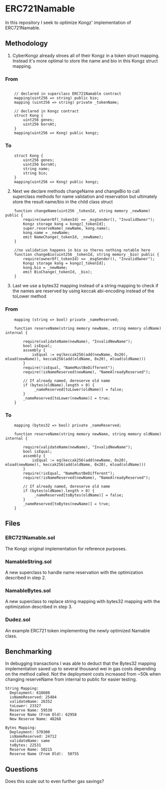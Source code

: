 # ERC721Namable

In this repository I seek to optimize Kongz' implementation of ERC721Namable.

## Methodology

1. CyberKongz already stroes all of their Kongz in a token struct mapping. Instead it's more optimal to store the name and bio in this Kongz struct mapping.

### From 

```Solidity

    // declared in superclass ERC721Namable contract
    mapping(uint256 => string) public bio;
    mapping (uint256 => string) private _tokenName;

    // declared in Kongz contract
    struct Kong {
        uint256 genes;
        uint256 bornAt;
    }
    mapping(uint256 => Kong) public kongz;
```

### To
```Solidity
    struct Kong {
        uint256 genes;
        uint256 bornAt;
        string name;
        string bio;
    }
    mapping(uint256 => Kong) public kongz;
```

2. Next we declare methods changeName and changeBio to call superclass methods for name validation and reservation but ultimately store the result name/bio in the child class struct

```Solidity
    function changeName(uint256 _tokenId, string memory _newName) public {
        require(ownerOf(_tokenId) == _msgSender(), "InvalidOwner");
        Kongz storage kong = kongz[_tokenId];
        super.reserveName(_newName, kong.name);
        kong.name = _newName;
        emit NameChange(_tokenId, _newName);
    }

    //no validation happens in bio so theres nothing notable here
    function changeBio(uint256 _tokenId, string memory _bio) public {
        require(ownerOf(_tokenId) == _msgSender(), "InvalidOwner");
        Kongz storage kong = kongz[_tokenId];
        kong.bio = _newName;
        emit BioChange(_tokenId, _bio);
    }
```

3. Last we use a bytes32 mapping instead of a string mapping to check if the names are reserved by using keccak abi-encoding instead of the toLower method

### From
```Solidity
    mapping (string => bool) private _nameReserved;

    function reserveName(string memory newName, string memory oldName) internal {

        require(validateName(newName), "InvalidNewName");
        bool isEqual;
        assembly {
            isEqual := eq(keccak256(add(newName, 0x20), mload(newName)), keccak256(add(oldName, 0x20), mload(oldName)))
        }
        require(!isEqual, "NameMustBeDifferent");
        require(!isNameReserved(newName), "NameAlreadyReserved");

        // If already named, dereserve old name
        if (bytes(oldName).length > 0) {
             _nameReserved[toLower(oldName)] = false;
        }
        _nameReserved[toLower(newName)] = true;
    }
```

### To

```Solidity
    mapping (bytes32 => bool) private _nameReserved;

    function reserveName(string memory newName, string memory oldName) internal {

        require(validateName(newName), "InvalidNewName");
        bool isEqual;
        assembly {
            isEqual := eq(keccak256(add(newName, 0x20), mload(newName)), keccak256(add(oldName, 0x20), mload(oldName)))
        }
        require(!isEqual, "NameMustBeDifferent");
        require(!isNameReserved(newName), "NameAlreadyReserved");

        // If already named, dereserve old name
        if (bytes(oldName).length > 0) {
             _nameReserved[toBytes(oldName)] = false;
        }
        _nameReserved[toBytes(newName)] = true;
    }
```

## Files

### ERC721Namable.sol

The Kongz original implementation for reference purposes.

### NamableString.sol

A new superclass to handle name reservation with the optimization described in step 2.

### NamableBytes.sol

A new superclass to replace string mapping with bytes32 mapping with the optimization described in step 3.

### Dudez.sol

An example ERC721 token implementing the newly optimized Namable class.

## Benchmarking

In debugging transactions I was able to deduct that the Bytes32 mapping implementation saved up to several thousand wei in gas costs depending on the method called. Not the deployment costs increased from ~50k when changing reserveName from internal to public for easier testing.

```
String Mapping:
  Deployment: 618680
  isNameReserved: 25484
  validateName: 26352
  toLower: 23327
  Reserve Name: 59530
  Reserve Name (From Old): 62958
  New Reserve Name: 48268

Bytes Mapping:
  Deployment: 570300
  isNameReserved: 24712
  validateName: same
  toBytes: 22531
  Reserve Name: 50215
  Reserve Name (From Old):  50755
```

## Questions

Does this scale out to even further gas savings?
